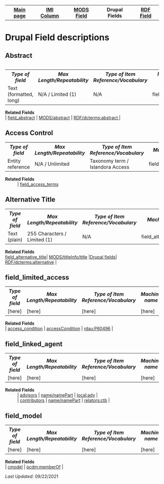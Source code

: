 <!DOCTYPE html>
<html>
<body>

<table style="width:100%">
  <tr>
    <th><a href="index.md">Main page</a></th>
	<th><a href="IMI.md">IMI Column</a></th>
    <th><a href="MODS.md">MODS Field</a></th>
	<th>Drupal Fields</th>
    <th><a href="RDF.md">RDF Field</a></th>
  </tr>
<table>
<h1>Drupal Field descriptions</h1>
<h2>Abstract</h2>
			<table>
				<tr>
					<th><i>Type of field</i></th>
					<th><i>Max Length/Repeatability</i></th>
					<th><i>Type of Item Reference/Vocabulary</i></th>
					<th><i>Machine name</i></th>
					<th><i>Note</i></th>
				</tr>
				<tr>
					<td>Text (formatted, long)</td>
					<td>N/A / Limited (1)</td>
					<td>N/A</td>
					<td>field_abstract</td>
					<td>Custom field</td>
				</tr>
			</table>
	<dl>
			<dt><b>Related Fields</b></dt>
				| <a href="field_abstract.md">field_abstract</a> | <a href="mods.abstract.md">MODS/abstract</a> | <a href="rdf.dcterms.abstract.md">RDF/dcterms:abstract </a> |
		</dd>
	</dl>
<h2>Access Control</h2>
			<table>
				<tr>
					<th><i>Type of field</i></th>
					<th><i>Max Length/Repeatability</i></th>
					<th><i>Type of Item Reference/Vocabulary</i></th>
					<th><i>Machine name</i></th>
					<th><i>Note</i></th>
				</tr>
				<tr>
					<td>Entity reference</td>
					<td>N/A / Unlimited</td>
					<td>Taxonomy term / Islandora Access</td>
					<td>field_access_terms</td>
					<td>Custom field?</td>
				</tr>
			</table>
	<dl>
		<dt><b>Related Fields</b></dt>
				<dd>| <a href="field_access_terms.md">field_access_terms</a> 
	</dl>
<h2>Alternative Title</h2>
			<table>
				<tr>
					<th><i>Type of field</i></th>
					<th><i>Max Length/Repeatability</i></th>
					<th><i>Type of Item Reference/Vocabulary</i></th>
					<th><i>Machine name</i></th>
					<th><i>Note</i></th>
				</tr>
				<tr>
					<td>Text (plain)</td>
					<td>255 Characters / Limited (1)</td>
					<td>N/A</td>
					<td>field_alternative_title</td>
					<td>Default field</td>
				</tr>
			</table>
	<dl>
		<dt><b>Related Fields</b></dt>
			 <a href="field_alternative_title.md">field_alternative_title</a>| <a href="mods.titleInfo.title.md">MODS/titleInfo/title</a> |<a href="DrupalFields.md">Drupal fields</a>| <a href="rdf.dcterms.alternative.md">RDF/dcterms:alternative</a> |
	</dl>
	
	
<dl>
<h2>field_limited_access</h2>
			<table>
				<tr>
					<th><i>Type of field</i></th>
					<th><i>Max Length/Repeatability</i></th>
					<th><i>Type of Item Reference/Vocabulary</i></th>
					<th><i>Machine name</i></th>
				</tr>
				<tr>
					<td>[here]</td>
					<td>[here]</td>
					<td>[here]</td>
					<td>[here]</td>
				</tr>
			</table>
	<dl>
			<dt><b>Related Fields</b></dt>
				| <a href="access_condition.md">access_condition</a> | <a href="mods.access_condition.md">accessCondition</a> | <a href="rdf.rdau.p60496.md">rdau:P60496</a> | 
		</dd>
	</dl>
<h2>field_linked_agent</h2>
			<table>
				<tr>
					<th><i>Type of field</i></th>
					<th><i>Max Length/Repeatability</i></th>
					<th><i>Type of Item Reference/Vocabulary</i></th>
					<th><i>Machine name</i></th>
				</tr>
				<tr>
					<td>[here]</td>
					<td>[here]</td>
					<td>[here]</td>
					<td>[here]</td>
				</tr>
			</table>
	<dl>
		<dt><b>Related Fields</b></dt>
				<dd>| <a href="advisor.md">advisors</a> | <a href="mods.name.md">name/namePart</a> | <a href="rdf.field_linked_agent.md">local:adv</a> | </dd>
				<dd>| <a href="contributors.md">contributors</a> | <a href="mods.name.md">name/namePart</a> | <a href="rdf.field_linked_agent.md">relators:ctb</a> | </dd>
	</dl>
<h2>field_model</h2>
			<table>
				<tr>
					<th><i>Type of field</i></th>
					<th><i>Max Length/Repeatability</i></th>
					<th><i>Type of Item Reference/Vocabulary</i></th>
					<th><i>Machine name</i></th>
				</tr>
				<tr>
					<td>[here]</td>
					<td>[here]</td>
					<td>[here]</td>
					<td>[here]</td>
				</tr>
			</table>
	<dl>
		<dt><b>Related Fields</b></dt>
				| <a href="cmodel.md">cmodel</a> | <a href="rdf.dcterms.provenance.md">pcdm:memberOf</a> | 
	</dl>
<p><i>Last Updated: </i>09/22/2021</p>
</body>
</html>